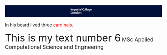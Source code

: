 ![Screenshot](Images/logowide.png)

In his beard lived three <span style="color:red">cardinals</span>.
  
  <font size="6"> This is my text number 6</font>
  <big> MSc Applied Computational Science and Engineering </big>
</p>
